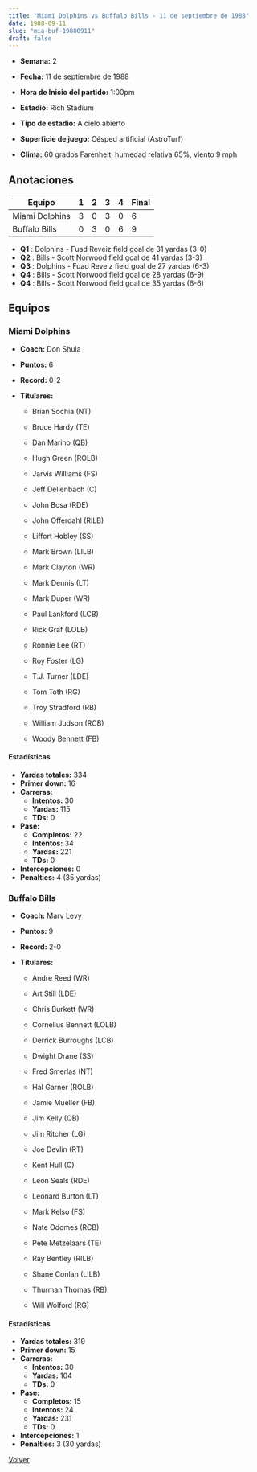 ```yaml
---
title: "Miami Dolphins vs Buffalo Bills - 11 de septiembre de 1988"
date: 1988-09-11
slug: "mia-buf-19880911"
draft: false
---
```


* **Semana:** 2
* **Fecha:** 11 de septiembre de 1988

* **Hora de Inicio del partido:** 1:00pm
* **Estadio:** Rich Stadium
* **Tipo de estadio:** A cielo abierto
* **Superficie de juego:** Césped artificial (AstroTurf)
* **Clima:** 60 grados Farenheit, humedad relativa 65%, viento 9 mph





## Anotaciones
| Equipo | 1 | 2 | 3 | 4 | Final |
|--------|---|---|---|---|-------|
| Miami Dolphins  | 3 | 0 | 3 | 0  | 6 |
| Buffalo Bills  | 0 | 3 | 0 | 6  | 9 |
* **Q1** : Dolphins - Fuad Reveiz field goal de 31 yardas (3-0)
* **Q2** : Bills - Scott Norwood field goal de 41 yardas (3-3)
* **Q3** : Dolphins - Fuad Reveiz field goal de 27 yardas (6-3)
* **Q4** : Bills - Scott Norwood field goal de 28 yardas (6-9)
* **Q4** : Bills - Scott Norwood field goal de 35 yardas (6-6)


## Equipos


### Miami Dolphins
* **Coach:** Don Shula
* **Puntos:** 6
* **Record:** 0-2
* **Titulares:** 

  * Brian Sochia (NT) 

  * Bruce Hardy (TE) 

  * Dan Marino (QB) 

  * Hugh Green (ROLB) 

  * Jarvis Williams (FS) 

  * Jeff Dellenbach (C) 

  * John Bosa (RDE) 

  * John Offerdahl (RILB) 

  * Liffort Hobley (SS) 

  * Mark Brown (LILB) 

  * Mark Clayton (WR) 

  * Mark Dennis (LT) 

  * Mark Duper (WR) 

  * Paul Lankford (LCB) 

  * Rick Graf (LOLB) 

  * Ronnie Lee (RT) 

  * Roy Foster (LG) 

  * T.J. Turner (LDE) 

  * Tom Toth (RG) 

  * Troy Stradford (RB) 

  * William Judson (RCB) 

  * Woody Bennett (FB) 

#### Estadísticas
* **Yardas totales:** 334
* **Primer down:** 16
* **Carreras:**
  * **Intentos:** 30
  * **Yardas:** 115
  * **TDs:** 0
* **Pase:**
  * **Completos:** 22
  * **Intentos:** 34
  * **Yardas:** 221
  * **TDs:** 0
* **Intercepciones:** 0
* **Penalties:** 4 (35 yardas)

### Buffalo Bills
* **Coach:** Marv Levy
* **Puntos:** 9
* **Record:** 2-0
* **Titulares:** 

  * Andre Reed (WR) 

  * Art Still (LDE) 

  * Chris Burkett (WR) 

  * Cornelius Bennett (LOLB) 

  * Derrick Burroughs (LCB) 

  * Dwight Drane (SS) 

  * Fred Smerlas (NT) 

  * Hal Garner (ROLB) 

  * Jamie Mueller (FB) 

  * Jim Kelly (QB) 

  * Jim Ritcher (LG) 

  * Joe Devlin (RT) 

  * Kent Hull (C) 

  * Leon Seals (RDE) 

  * Leonard Burton (LT) 

  * Mark Kelso (FS) 

  * Nate Odomes (RCB) 

  * Pete Metzelaars (TE) 

  * Ray Bentley (RILB) 

  * Shane Conlan (LILB) 

  * Thurman Thomas (RB) 

  * Will Wolford (RG) 

#### Estadísticas
* **Yardas totales:** 319
* **Primer down:** 15
* **Carreras:**
  * **Intentos:** 30
  * **Yardas:** 104
  * **TDs:** 0
* **Pase:**
  * **Completos:** 15
  * **Intentos:** 24
  * **Yardas:** 231
  * **TDs:** 0
* **Intercepciones:** 1
* **Penalties:** 3 (30 yardas)


[Volver](/historia/1988)
